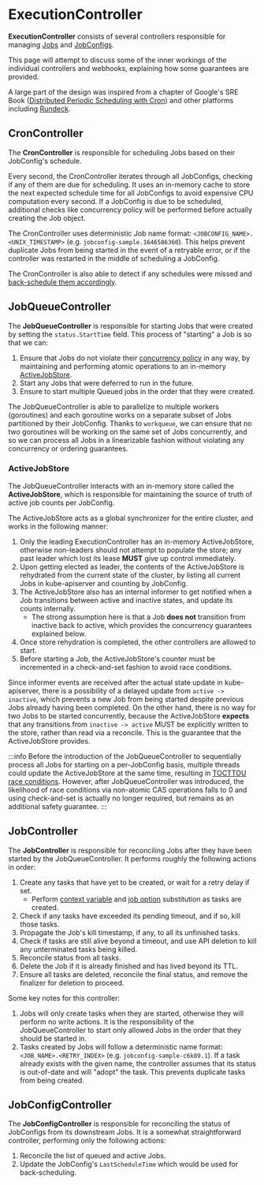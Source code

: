 # ExecutionController

**ExecutionController** consists of several controllers responsible for managing [Jobs](../../execution/job/index.md) and [JobConfigs](../../execution/jobconfig/index.md).

This page will attempt to discuss some of the inner workings of the individual controllers and webhooks, explaining how some guarantees are provided.

A large part of the design was inspired from a chapter of Google's SRE Book ([Distributed Periodic Scheduling with Cron](https://sre.google/sre-book/distributed-periodic-scheduling/)) and other platforms including [Rundeck](https://www.rundeck.com/).

## CronController

The **CronController** is responsible for scheduling Jobs based on their JobConfig's schedule.

Every second, the CronController iterates through all JobConfigs, checking if any of them are due for scheduling. It uses an in-memory cache to store the next expected schedule time for all JobConfigs to avoid expensive CPU computation every second. If a JobConfig is due to be scheduled, additional checks like concurrency policy will be performed before actually creating the Job object.

The CronController uses deterministic Job name format: `<JOBCONFIG_NAME>.<UNIX_TIMESTAMP>` (e.g. `jobconfig-sample.1646586360`). This helps prevent duplicate Jobs from being started in the event of a retryable error, or if the controller was restarted in the middle of scheduling a JobConfig.

The CronController is also able to detect if any schedules were missed and [back-schedule them accordingly](../../execution/jobconfig/x#back-scheduling).

## JobQueueController

The **JobQueueController** is responsible for starting Jobs that were created by setting the `status.StartTime` field. This process of "starting" a Job is so that we can:

1. Ensure that Jobs do not violate their [concurrency policy](../../execution/jobconfig/concurrency.md) in any way, by maintaining and performing atomic operations to an in-memory [ActiveJobStore](#activejobstore).
2. Start any Jobs that were deferred to run in the future.
3. Ensure to start multiple Queued jobs in the order that they were created.

The JobQueueController is able to parallelize to multiple workers (goroutines) and each goroutine works on a separate subset of Jobs partitioned by their JobConfig. Thanks to `workqueue`, we can ensure that no two goroutines will be working on the same set of Jobs concurrently, and so we can process all Jobs in a linearizable fashion without violating any concurrency or ordering guarantees.

### ActiveJobStore

The JobQueueController interacts with an in-memory store called the **ActiveJobStore**, which is responsible for maintaining the source of truth of active job counts per JobConfig.

The ActiveJobStore acts as a global synchronizer for the entire cluster, and works in the following manner:

1. Only the leading ExecutionController has an in-memory ActiveJobStore, otherwise non-leaders should not attempt to populate the store; any past leader which lost its lease **MUST** give up control immediately.
2. Upon getting elected as leader, the contents of the ActiveJobStore is rehydrated from the current state of the cluster, by listing all current Jobs in kube-apiserver and counting by JobConfig.
3. The ActiveJobStore also has an internal informer to get notified when a Job transitions between active and inactive states, and update its counts internally.
   - The strong assumption here is that a Job **does not** transition from inactive back to active, which provides the concurrency guarantees explained below.
4. Once store rehydration is completed, the other controllers are allowed to start.
5. Before starting a Job, the ActiveJobStore's counter must be incremented in a check-and-set fashion to avoid race conditions.

Since informer events are received after the actual state update in kube-apiserver, there is a possibility of a delayed update from `active -> inactive`, which prevents a new Job from being started despite previous Jobs already having been completed. On the other hand, there is no way for two Jobs to be started concurrently, because the ActiveJobStore **expects** that any transitions from `inactive -> active` MUST be explicitly written to the store, rather than read via a reconcile. This is the guarantee that the ActiveJobStore provides.

:::info
Before the introduction of the JobQueueController to sequentially process all Jobs for starting on a per-JobConfig basis, multiple threads could update the ActiveJobStore at the same time, resulting in [TOCTTOU race conditions](https://en.wikipedia.org/wiki/Time-of-check_to_time-of-use). However, after JobQueueController was introduced, the likelihood of race conditions via non-atomic CAS operations falls to 0 and using check-and-set is actually no longer required, but remains as an additional safety guarantee.
:::

## JobController

The **JobController** is responsible for reconciling Jobs after they have been started by the JobQueueController. It performs roughly the following actions in order:

1. Create any tasks that have yet to be created, or wait for a retry delay if set.
   - Perform [context variable](../../execution/jobconfig/context-variables.md) and [job option](../../execution/jobconfig/job-options.md) substitution as tasks are created.
2. Check if any tasks have exceeded its pending timeout, and if so, kill those tasks.
3. Propagate the Job's kill timestamp, if any, to all its unfinished tasks.
4. Check if tasks are still alive beyond a timeout, and use API deletion to kill any unterminated tasks being killed.
5. Reconcile status from all tasks.
6. Delete the Job if it is already finished and has lived beyond its TTL.
7. Ensure all tasks are deleted, reconcile the final status, and remove the finalizer for deletion to proceed.

Some key notes for this controller:

1. Jobs will only create tasks when they are started, otherwise they will perform no write actions. It is the responsibility of the JobQueueController to start only allowed Jobs in the order that they should be started in.
2. Tasks created by Jobs will follow a deterministic name format: `<JOB_NAME>.<RETRY_INDEX>` (e.g. `jobconfig-sample-c6k89.1`). If a task already exists with the given name, the controller assumes that its status is out-of-date and will "adopt" the task. This prevents duplicate tasks from being created.

## JobConfigController

The **JobConfigController** is responsible for reconciling the status of JobConfigs from its downstream Jobs. It is a somewhat straightforward controller, performing only the following actions:

1. Reconcile the list of queued and active Jobs.
2. Update the JobConfig's `LastScheduleTime` which would be used for back-scheduling.
